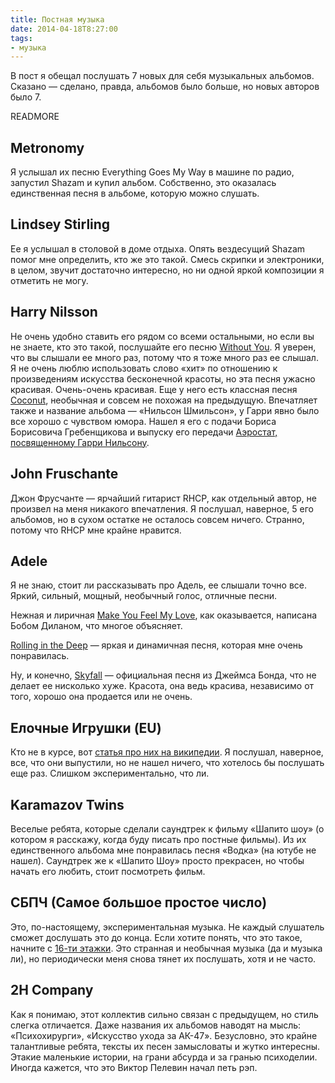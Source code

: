 ```yaml
---
title: Постная музыка
date: 2014-04-18T8:27:00
tags:
- музыка
---
```


В пост я обещал послушать 7 новых для себя музыкальных альбомов. Сказано — сделано, правда, альбомов было больше, но
новых авторов было 7.

READMORE

## Metronomy

Я услышал их песню Everything Goes My Way в машине по радио, запустил Shazam и купил альбом. Собственно, это оказалась
единственная песня в альбоме, которую можно слушать.

## Lindsey Stirling

Ее я услышал в столовой в доме отдыха. Опять вездесущий Shazam помог мне определить, кто же это такой. Смесь скрипки и
электроники, в целом, звучит достаточно интересно, но ни одной яркой композиции я отметить не могу.

## Harry Nilsson

Не очень удобно ставить его рядом со всеми остальными, но если вы не знаете, кто это такой, послушайте его песню
[Without You](http://www.youtube.com/watch?v=_bQGRRolrg0). Я уверен, что вы слышали ее много раз, потому что я тоже
много раз ее слышал. Я не очень люблю использовать слово «хит» по отношению к произведениям искусства бесконечной
красоты, но эта песня ужасно красивая. Очень-очень красивая. Еще у него есть классная песня
[Coconut](http://www.youtube.com/watch?v=PfkDHfnje84), необычная и совсем не похожая на предыдущую. Впечатляет также и
название альбома — «Нильсон Шмильсон», у Гарри явно было все хорошо с чувством юмора. Нашел я его с подачи Бориса
Борисовича Гребенщикова и выпуску его передачи [Аэростат, посвященному Гарри
Нильсону](http://www.aquarium.ru/misc/aerostat/aerostat444.html).

## John Fruschante

Джон Фрусчанте — ярчайший гитарист RHCP, как отдельный автор, не произвел на меня никакого впечатления. Я послушал,
наверное, 5 его альбомов, но в сухом остатке не осталось совсем ничего. Странно, потому что RHCP мне крайне нравится.

## Adele

Я не знаю, стоит ли рассказывать про Адель, ее слышали точно все. Яркий, сильный, мощный, необычный голос, отличные
песни.

Нежная и лиричная [Make You Feel My Love](http://www.youtube.com/watch?v=0put0_a--Ng), как оказывается, написана Бобом
Диланом, что многое объясняет.

[Rolling in the Deep](http://www.youtube.com/watch?v=rYEDA3JcQqw) — яркая и динамичная песня, которая мне очень
понравилась.

Ну, и конечно, [Skyfall](http://www.youtube.com/watch?v=DeumyOzKqgI) — официальная песня из Джеймса Бонда, что не делает
ее нисколько хуже. Красота, она ведь красива, независимо от того, хорошо она продается или не очень.

## Елочные Игрушки (EU)

Кто не в курсе, вот [статья про них на википедии](http://ru.wikipedia.org/wiki/%D0%81%D0%BB%D0%BE%D1%87%D0%BD%D1%8B%D0%B5_%D0%B8%D0%B3%D1%80%D1%83%D1%88%D0%BA%D0%B8_%28%D0%B3%D1%80%D1%83%D0%BF%D0%BF%D0%B0%29).
Я послушал, наверное, все, что они выпустили, но не нашел ничего, что хотелось бы послушать еще раз. Слишком
экспериментально, что ли.

## Karamazov Twins

Веселые ребята, которые сделали саундтрек к фильму «Шапито шоу» (о котором я расскажу, когда буду писать про постные
фильмы). Из их единственного альбома мне понравилась песня «Водка» (на ютубе не нашел). Саундтрек же к «Шапито Шоу» просто
прекрасен, но чтобы начать его любить, стоит посмотреть фильм.

## СБПЧ (Самое большое простое число)

Это, по-настоящему, экспериментальная музыка. Не каждый слушатель сможет дослушать это до конца. Если хотите понять, что
это такое, начните с [16-ти этажки](http://www.youtube.com/watch?v=uWL1guvGEvA). Это странная и необычная музыка (да и
музыка ли), но периодически меня снова тянет их послушать, хотя и не часто.

## 2H Company

Как я понимаю, этот коллектив сильно связан с предыдущем, но стиль слегка отличается. Даже названия их альбомов наводят
на мысль: «Психохирурги», «Искусство ухода за АК-47». Безусловно, это крайне талантливые ребята, тексты их песен
замысловаты и жутко интересны. Этакие маленькие истории, на грани абсурда и за гранью психоделии. Иногда кажется, что
это Виктор Пелевин начал петь рэп.
